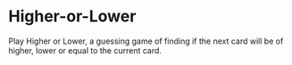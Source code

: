 # Higher-or-Lower
Play Higher or Lower, a guessing game of finding if the next card will be of higher, lower or equal to the current card.
